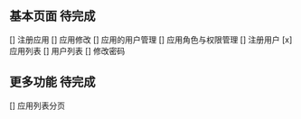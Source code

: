 ##  基本页面 待完成

[] 注册应用
[] 应用修改
[] 应用的用户管理
[] 应用角色与权限管理
[] 注册用户
[x] 应用列表
[] 用户列表
[] 修改密码


## 更多功能 待完成

[] 应用列表分页
